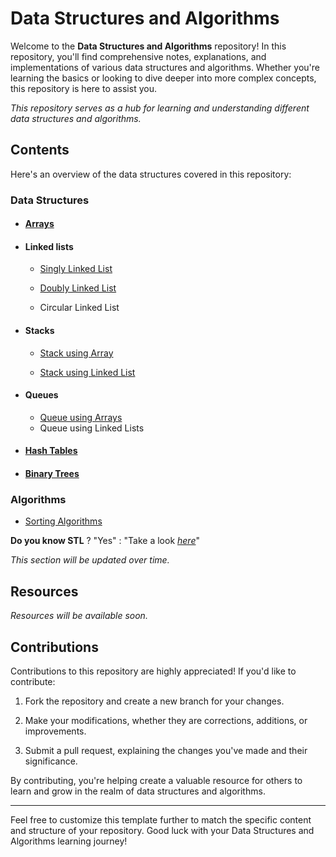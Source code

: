 # Data Structures and Algorithms

Welcome to the **Data Structures and Algorithms** repository! In this repository, you'll find comprehensive notes, explanations, and implementations of various data structures and algorithms. Whether you're learning the basics or looking to dive deeper into more complex concepts, this repository is here to assist you.

_This repository serves as a hub for learning and understanding different data structures and algorithms._

## Contents

Here's an overview of the data structures covered in this repository:

### Data Structures

- #### [Arrays](./arrays/)

    <!-- - [Dynamic Arrays](./arrays/dynamic_arrays/) -->

- #### Linked lists

  - [Singly Linked List](./singly_linked_lists/)

  - [Doubly Linked List](./doubly_linked_lists/)

  - Circular Linked List

- #### Stacks

  - [Stack using Array](./stack_array/)

  - [Stack using Linked List](./stack_linkedlist/)

- #### Queues

  - [Queue using Arrays](./queue_array/)
  - Queue using Linked Lists

- #### [Hash Tables](./hash_tables/)

- #### [Binary Trees](./binary_trees/)

### Algorithms

- [Sorting Algorithms](./sorting_algorithms/)

**Do you know STL** ? "Yes" : "Take a look [_here_](./STL/)"

_This section will be updated over time._

## Resources

_Resources will be available soon._

## Contributions

Contributions to this repository are highly appreciated! If you'd like to contribute:

1. Fork the repository and create a new branch for your changes.

1. Make your modifications, whether they are corrections, additions, or improvements.

1. Submit a pull request, explaining the changes you've made and their significance.

By contributing, you're helping create a valuable resource for others to learn and grow in the realm of data structures and algorithms.

---

Feel free to customize this template further to match the specific content and structure of your repository. Good luck with your Data Structures and Algorithms learning journey!
